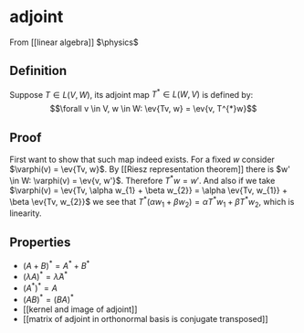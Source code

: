 # adjoint
From [[linear algebra]]
$\physics$
## Definition
Suppose $T \in L(V, W)$, its adjoint map $T^{*} \in L(W, V)$ is defined by:
$$\forall v \in V, w \in W: \ev{Tv, w} = \ev{v, T^{*}w}$$

## Proof
First want to show that such map indeed exists. For a fixed $w$ consider $\varphi(v) = \ev{Tv, w}$. By [[Riesz representation theorem]] there is $w' \in W: \varphi(v) = \ev{v, w'}$. Therefore $T^{*}w = w'$.
And also if we take $\varphi(v) = \ev{Tv, \alpha w_{1} + \beta w_{2}} = \alpha \ev{Tv, w_{1}} + \beta \ev{Tv, w_{2}}$ we see that $T^{*}(\alpha w_{1} + \beta w_{2}) = \alpha T^{*} w_{1} + \beta T^{*} w_{2}$, which is linearity.

## Properties
- $(A + B)^{*} = A^{*} + B^{*}$
- $(\lambda A)^{*} = \bar \lambda A^{*}$
- $(A^{*})^{*} = A$
- $(AB)^{*} = (BA)^{*}$
- [[kernel and image of adjoint]]
- [[matrix of adjoint in orthonormal basis is conjugate transposed]]
